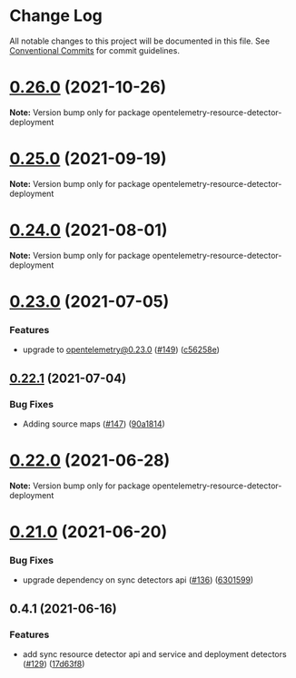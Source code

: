 # Change Log

All notable changes to this project will be documented in this file.
See [Conventional Commits](https://conventionalcommits.org) for commit guidelines.

# [0.26.0](https://github.com/aspecto-io/opentelemetry-ext-js/compare/opentelemetry-resource-detector-deployment@0.25.0...opentelemetry-resource-detector-deployment@0.26.0) (2021-10-26)

**Note:** Version bump only for package opentelemetry-resource-detector-deployment





# [0.25.0](https://github.com/aspecto-io/opentelemetry-ext-js/compare/opentelemetry-resource-detector-deployment@0.24.0...opentelemetry-resource-detector-deployment@0.25.0) (2021-09-19)

**Note:** Version bump only for package opentelemetry-resource-detector-deployment





# [0.24.0](https://github.com/aspecto-io/opentelemetry-ext-js/compare/opentelemetry-resource-detector-deployment@0.23.0...opentelemetry-resource-detector-deployment@0.24.0) (2021-08-01)

**Note:** Version bump only for package opentelemetry-resource-detector-deployment





# [0.23.0](https://github.com/aspecto-io/opentelemetry-ext-js/compare/opentelemetry-resource-detector-deployment@0.22.1...opentelemetry-resource-detector-deployment@0.23.0) (2021-07-05)


### Features

* upgrade to opentelemetry@0.23.0 ([#149](https://github.com/aspecto-io/opentelemetry-ext-js/issues/149)) ([c56258e](https://github.com/aspecto-io/opentelemetry-ext-js/commit/c56258eba8885fa7ac9a2d26e4860c30f33fe513))





## [0.22.1](https://github.com/aspecto-io/opentelemetry-ext-js/compare/opentelemetry-resource-detector-deployment@0.22.0...opentelemetry-resource-detector-deployment@0.22.1) (2021-07-04)


### Bug Fixes

* Adding source maps ([#147](https://github.com/aspecto-io/opentelemetry-ext-js/issues/147)) ([90a1814](https://github.com/aspecto-io/opentelemetry-ext-js/commit/90a1814f30b1fbc78a10e6f9e2f7acd7d798e53a))





# [0.22.0](https://github.com/aspecto-io/opentelemetry-ext-js/compare/opentelemetry-resource-detector-deployment@0.21.0...opentelemetry-resource-detector-deployment@0.22.0) (2021-06-28)

**Note:** Version bump only for package opentelemetry-resource-detector-deployment





# [0.21.0](https://github.com/aspecto-io/opentelemetry-ext-js/compare/opentelemetry-resource-detector-deployment@0.4.1...opentelemetry-resource-detector-deployment@0.21.0) (2021-06-20)


### Bug Fixes

* upgrade dependency on sync detectors api ([#136](https://github.com/aspecto-io/opentelemetry-ext-js/issues/136)) ([6301599](https://github.com/aspecto-io/opentelemetry-ext-js/commit/6301599b3a3bc4cd22f68f31b4851468bee48579))





## 0.4.1 (2021-06-16)


### Features

* add sync resource detector api and service and deployment detectors ([#129](https://github.com/aspecto-io/opentelemetry-ext-js/issues/129)) ([17d63f8](https://github.com/aspecto-io/opentelemetry-ext-js/commit/17d63f87e8103fecd9f6f906eed9931e2f5a4aaa))
